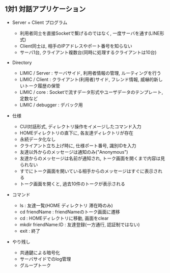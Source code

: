 ## 1対1 対話アプリケーション

* Server + Client プログラム
	- 利用者同士を直接Socketで繋げるのではなく, 一度サーバを通す(LINE形式)
	- Client同士は, 相手のIPアドレスやポート番号を知らない
	- サーバ1台, クライアント複数台(同時に処理するクライアントは10台)

* Directory
	- LIMIC / Server	: サーバサイド, 利用者情報の管理, ルーティングを行う
	- LIMIC / Client	: クライアント(利用者)サイド, フレンド情報, 威嚇的新しいトーク履歴の保管
	- LIMIC / core 		: Socketで流すデータ形式やユーザデータのテンプレート, 定数など 
	- LIMIC / debugger	: デバック用

* 仕様
	- CUI対話形式, ディレクトリ操作をイメージしたコマンド入力
	- HOMEディレクトリの直下に, 各友達ディレクトリが存在
	- 永続データ化なし
	- クライアント立ち上げ時に, 仕様ポート番号, 識別IDを入力
	- 友達以外からのメッセージは通知のみ("Anonymous")
	- 友達からのメッセージは名前が通知され, トーク画面を開くまで内容は見られない
	- すでにトーク画面を開いている相手からのメッセージはすぐに表示される
	- トーク画面を開くと, 過去10件のトークが表示される

* コマンド
	* ls 					: 友達一覧(HOME ディレクトリ 滞在時のみ)
	* cd friendName 		: friendNameのトーク画面に遷移
	* cd 					: HOMEディレクトリに移動, 画面をclear
	* mkdir friendName:ID 	: 友達登録(一方通行, 認証制ではない)
	* exit					: 終了

* やり残し
	- 共通鍵による暗号化
	- サーバサイドでのlog管理
	- グループトーク
